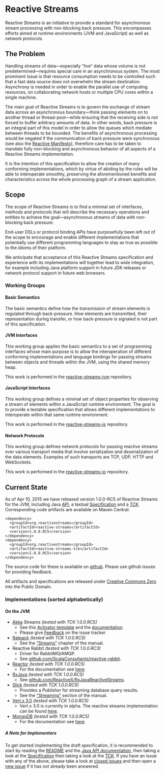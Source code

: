 # Reactive Streams

Reactive Streams is an initiative to provide a standard for asynchronous stream processing with non-blocking back pressure. This encompasses efforts aimed at runtime environments (JVM and JavaScript) as well as network protocols.

## The Problem

Handling streams of data—especially “live” data whose volume is not predetermined—requires special care in an asynchronous system. The most prominent issue is that resource consumption needs to be controlled such that a fast data source does not overwhelm the stream destination. Asynchrony is needed in order to enable the parallel use of computing resources, on collaborating network hosts or multiple CPU cores within a single machine.

The main goal of Reactive Streams is to govern the exchange of stream data across an asynchronous boundary—think passing elements on to another thread or thread-pool—while ensuring that the receiving side is not forced to buffer arbitrary amounts of data. In other words, back pressure is an integral part of this model in order to allow the queues which mediate between threads to be bounded. The benefits of asynchronous processing would be negated if the communication of back pressure were synchronous (see also the [Reactive Manifesto](http://reactivemanifesto.org/)), therefore care has to be taken to mandate fully non-blocking and asynchronous behavior of all aspects of a Reactive Streams implementation.

It is the intention of this specification to allow the creation of many conforming implementations, which by virtue of abiding by the rules will be able to interoperate smoothly, preserving the aforementioned benefits and characteristics across the whole processing graph of a stream application.

## Scope

The scope of Reactive Streams is to find a minimal set of interfaces, methods and protocols that will describe the necessary operations and entities to achieve the goal—asynchronous streams of data with non-blocking back pressure.

End-user DSLs or protocol binding APIs have purposefully been left out of the scope to encourage and enable different implementations that potentially use different programming languages to stay as true as possible to the idioms of their platform.

We anticipate that acceptance of this Reactive Streams specification and experience with its implementations will together lead to wide integration, for example including Java platform support in future JDK releases or network protocol support in future web browsers.

### Working Groups

#### Basic Semantics

The basic semantics define how the transmission of stream elements is regulated through back-pressure. How elements are transmitted, their representation during transfer, or how back-pressure is signaled is not part of this specification.

#### JVM Interfaces

This working group applies the basic semantics to a set of programming interfaces whose main purpose is to allow the interoperation of different conforming implementations and language bindings for passing streams between objects and threads within the JVM, using the shared memory heap.

This work is performed in the [reactive-streams-jvm](https://github.com/reactive-streams/reactive-streams-jvm/) repository.

#### JavaScript Interfaces

This working group defines a minimal set of object properties for observing a stream of elements within a JavaScript runtime environment. The goal is to provide a testable specification that allows different implementations to interoperate within that same runtime environment.

This work is performed in the [reactive-streams-js](https://github.com/reactive-streams/reactive-streams-js/) repository.

#### Network Protocols

This working group defines network protocols for passing reactive streams over various transport media that involve serialization and deserialization of the data elements. Examples of such transports are TCP, UDP, HTTP and WebSockets.

This work is performed in the [reactive-streams-io](https://github.com/reactive-streams/reactive-streams-io/) repository.

## Current State

As of Apr 10, 2015 we have released version 1.0.0-RC5 of Reactive Streams for the JVM, including Java [API](http://www.reactive-streams.org/reactive-streams-1.0.0.RC5-javadoc), a textual [Specification](https://github.com/reactive-streams/reactive-streams-jvm/blob/v1.0.0.RC5/README.md#specification) and a [TCK](http://www.reactive-streams.org/reactive-streams-tck-1.0.0.RC5-javadoc). Corresponding code artifacts are available on Maven Central:

    <dependency>
      <groupId>org.reactivestreams</groupId>
      <artifactId>reactive-streams</artifactId>
      <version>1.0.0.RC5</version>
    </dependency>
    <dependency>
      <groupId>org.reactivestreams</groupId>
      <artifactId>reactive-streams-tck</artifactId>
      <version>1.0.0.RC5</version>
    </dependency>

The source code for these is available on [github](https://github.com/reactive-streams/reactive-streams-jvm/tree/v1.0.0.RC5). Please use github issues for providing feedback.

All artifacts and specifications are released under [Creative Commons Zero](http://creativecommons.org/publicdomain/zero/1.0) into the Public Domain.

### Implementations (sorted alphabetically)

#### On the JVM

* [Akka](http://akka.io/) Streams *(tested with TCK 1.0.0.RC5)*
   * See this [Activator template](http://www.typesafe.com/activator/template/akka-stream-scala) and the [documentation](http://doc.akka.io/docs/akka-stream-and-http-experimental/1.0-M5/index.html).
   * Please give [Feedback](http://doc.akka.io/docs/akka/current/project/issue-tracking.html) on the issue tracker.
* [Ratpack](http://www.ratpack.io) *(tested with TCK 1.0.0.RC5)*
   * See the [“Streams”](http://www.ratpack.io/manual/current/streams.html) chapter of the manual.
* Reactive Rabbit *(tested with TCK 1.0.0.RC3)*
   * Driver for RabbitMQ/AMQP.
   * See [github.com/ScalaConsultants/reactive-rabbit](https://github.com/ScalaConsultants/reactive-rabbit).
* [Reactor](http://projectreactor.io/) *(tested with TCK 1.0.0.RC5)*
   * For the documentation see [here](http://projectreactor.io/docs/reference/streams.html).
* [RxJava](http://reactivex.io/) *(tested with TCK 1.0.0.RC5)*
   * See [github.com/ReactiveX/RxJavaReactiveStreams](https://github.com/ReactiveX/RxJavaReactiveStreams).
* [Slick](http://slick.typesafe.com/) *(tested with TCK 1.0.0.RC5)*
   * Provides a *Publisher* for streaming database query results.
   * See the ["Streaming"](http://slick.typesafe.com/doc/3.0.0-RC3/dbio.html#streaming) section of the manual.
* [Vert.x 3.0](http://vertx.io) *(tested with TCK 1.0.0.RC5)*
   * Vert.x 3.0 is currently in alpha. The reactive streams implementation can be found [here](https://github.com/vert-x3/vertx-reactive-streams).
* [MongoDB](http://mongodb.org) *(tested with TCK 1.0.0.RC5)*
   * For the documentation see [here](http://mongodb.github.io/mongo-java-driver-reactivestreams).

##### A Note for Implementors

To get started implementing the draft specification, it is recommended to start by reading the [README](https://github.com/reactive-streams/reactive-streams-jvm/blob/v1.0.0.RC5/README.md) and the [Java API documentation](http://www.reactive-streams.org/reactive-streams-1.0.0.RC5-javadoc), then taking a look at the [Specification](https://github.com/reactive-streams/reactive-streams-jvm/blob/v1.0.0.RC5/README.md#specification) then taking a look at the [TCK](https://github.com/reactive-streams/reactive-streams-jvm/tree/v1.0.0.RC5/tck). If you have an issue with any of the above, please take a look at [closed issues](https://github.com/reactive-streams/reactive-streams-jvm/issues?page=1&state=closed) and then open a [new issue](https://github.com/reactive-streams/reactive-streams-jvm/issues/new) if it has not already been answered.
